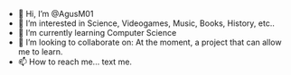 - 👋 Hi, I’m @AgusM01
- 👀 I’m interested in Science, Videogames, Music, Books, History, etc..
- 🌱 I’m currently learning Computer Science
- 💞️ I’m looking to collaborate on: At the moment, a project that can allow me to learn.  
- 📫 How to reach me... text me.

<!---
AgusM01/AgusM01 is a ✨ special ✨ repository because its `README.md` (this file) appears on your GitHub profile.
You can click the Preview link to take a look at your changes.
--->
